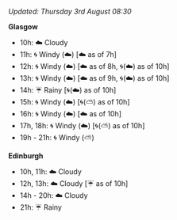 *Updated: Thursday 3rd August 08:30*

**Glasgow**

* 10h: :cloud: Cloudy
* 11h: :cyclone: Windy (:cloud:) [:cloud: as of 7h]
* 12h: :cyclone: Windy (:cloud:) [:cloud: as of 8h, :cyclone:(:cloud:) as of 10h]
* 13h: :cyclone: Windy (:cloud:) [:cloud: as of 9h, :cyclone:(:cloud:) as of 10h]
* 14h: :umbrella: Rainy [:cyclone:(:cloud:) as of 10h]
* 15h: :cyclone: Windy (:cloud:) [:cyclone:(:partly_sunny:) as of 10h]
* 16h: :cyclone: Windy (:cloud:) [:cloud: as of 10h]
* 17h, 18h: :cyclone: Windy (:cloud:) [:cyclone:(:partly_sunny:) as of 10h]
* 19h - 21h: :cyclone: Windy (:partly_sunny:)

**Edinburgh**

* 10h, 11h: :cloud: Cloudy
* 12h, 13h: :cloud: Cloudy [:umbrella: as of 10h]
* 14h - 20h: :cloud: Cloudy
* 21h: :umbrella: Rainy
